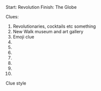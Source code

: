 Start: Revolution
Finish: The Globe

Clues:
1. Revolutionaries, cocktails etc something
2. New Walk museum and art gallery
3. Emoji clue
4.
5.
6.
7.
8.
9.
10.

Clue style
